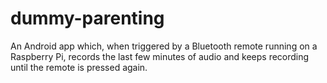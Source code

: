 # dummy-parenting
An Android app which, when triggered by a Bluetooth remote running on a Raspberry Pi, records the last few minutes of audio and keeps recording until the remote is pressed again.
